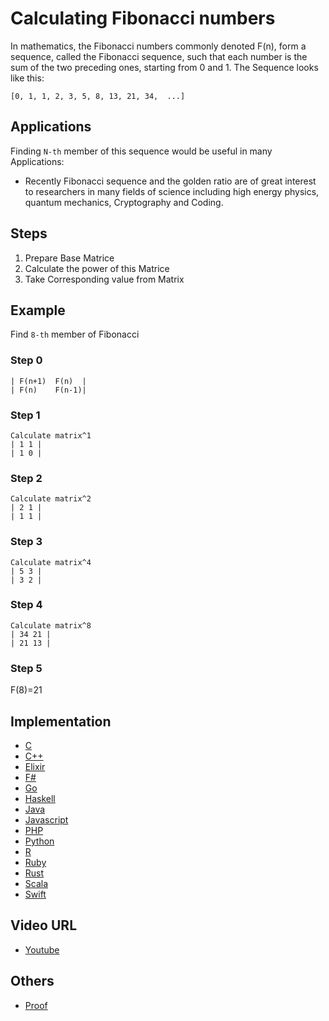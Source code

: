 # Calculating Fibonacci numbers

In mathematics, the Fibonacci numbers commonly denoted F(n), form a sequence, called the Fibonacci sequence, such that each number is the sum of the two preceding ones, starting from 0 and 1.  The Sequence looks like this:

`[0, 1, 1, 2, 3, 5, 8, 13, 21, 34,  ...]`

## Applications

Finding
```N-th``` member of this sequence would be useful in many Applications:

-   Recently Fibonacci sequence and the golden ratio are of great interest to researchers in many fields of
science including high energy physics, quantum mechanics, Cryptography and Coding.

## Steps

1.  Prepare Base Matrice
2.  Calculate the power of this Matrice
3.  Take Corresponding value from Matrix

## Example

Find ```8-th``` member of Fibonacci

### Step 0
 ```
| F(n+1)  F(n)  |
| F(n)    F(n-1)|
```

### Step 1
 ```
 Calculate matrix^1
| 1 1 |
| 1 0 |
```
### Step 2
```
Calculate matrix^2
| 2 1 |
| 1 1 |
```
### Step 3
```
Calculate matrix^4
| 5 3 |
| 3 2 |
```
### Step 4
```
Calculate matrix^8
| 34 21 |
| 21 13 |
```
### Step 5
F(8)=21

## Implementation

- [C](https://github.com/TheAlgorithms/C/blob/master/misc/fibonacci.c)
- [C++](https://github.com/TheAlgorithms/C-Plus-Plus/blob/master/math/fibonacci.cpp)
- [Elixir](https://github.com/TheAlgorithms/Elixir/blob/master/lib/dynamic_programming/fibonacci.ex)
- [F#](https://github.com/TheAlgorithms/F-Sharp/blob/main/Algorithms/Math/Fibonacci.fs)
- [Go](https://github.com/TheAlgorithms/Go/blob/master/dynamic/fibonacci.go)
- [Haskell](https://github.com/TheAlgorithms/Haskell/blob/master/src/Maths/Fibonacci.hs)
- [Java](https://github.com/TheAlgorithms/Java/blob/master/Maths/FibonacciNumber.java)
- [Javascript](https://github.com/TheAlgorithms/Javascript/blob/master/Maths/Fibonacci.js)
- [PHP](https://github.com/TheAlgorithms/PHP/blob/master/Maths/Fibonacci.php)
- [Python](https://github.com/TheAlgorithms/Python/blob/master/maths/fibonacci.py)
- [R](https://github.com/TheAlgorithms/R/blob/master/Mathematics/Fibonacci.R)
- [Ruby](https://github.com/TheAlgorithms/Ruby/blob/master/maths/fibonacci.rb)
- [Rust](https://github.com/TheAlgorithms/Rust/blob/master/src/dynamic_programming/fibonacci.rs)
- [Scala](https://github.com/TheAlgorithms/Scala/blob/master/src/main/scala/Mathematics/Fibonacci.scala)
- [Swift](https://github.com/TheAlgorithms/Swift/blob/master/recursion/fibonacci.swift)

## Video URL

- [Youtube](https://www.youtube.com/watch?v=EEb6JP3NXBI)

## Others

- [Proof](https://brilliant.org/wiki/fast-fibonacci-transform/)
